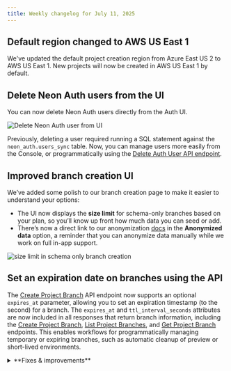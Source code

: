 ```yaml
---
title: Weekly changelog for July 11, 2025
---
```


## Default region changed to AWS US East 1

We've updated the default project creation region from Azure East US 2 to AWS US East 1. New projects will now be created in AWS US East 1 by default.

## Delete Neon Auth users from the UI

You can now delete Neon Auth users directly from the Auth UI.

![Delete Neon Auth user from UI](/docs/relnotes/delete_user.png)

Previously, deleting a user required running a SQL statement against the `neon_auth.users_sync` table. Now, you can manage users more easily from the Console, or programmatically using the [Delete Auth User API endpoint](https://api-docs.neon.tech/reference/deleteneonauthuser).

## Improved branch creation UI

We’ve added some polish to our branch creation page to make it easier to understand your options:

- The UI now displays the **size limit** for schema-only branches based on your plan, so you’ll know up front how much data you can seed or add.
- There’s now a direct link to our anonymization [docs](/docs/workflows/data-anonymization) in the **Anonymized data** option, a reminder that you can anonymize data manually while we work on full in-app support.

![size limit in schema only branch creation](/docs/relnotes/schema_branch_limit.png)

## Set an expiration date on branches using the API

The [Create Project Branch](https://api-docs.neon.tech/reference/createprojectbranch) API endpoint now supports an optional `expires_at` parameter, allowing you to set an expiration timestamp (to the second) for a branch. The `expires_at` and `ttl_interval_seconds` attributes are now included in all responses that return branch information, including the [Create Project Branch](https://api-docs.neon.tech/reference/createprojectbranch), [List Project Branches](https://api-docs.neon.tech/reference/listprojectbranches), and [Get Project Branch](https://api-docs.neon.tech/reference/getprojectbranch) endpoints. This enables workflows for programmatically managing temporary or expiring branches, such as automatic cleanup of preview or short-lived environments.

<details>

<summary>**Fixes & improvements**</summary>

- **Neon Console**

  - When adding an OpenTelemetry (OTel) integration, credential validation is now non-blocking. If we detect an issue, you’ll see a warning, but you can still continue if you choose to. Useful for connecting to a provider we can't fully validate yet.

- **Drizzle Studio update**
  - Drizzle Studio, which powers the **Tables** page in the Neon Console, has been updated to version [VERSION]. For details about the latest updates, see the [Neon Drizzle Studio Integration Changelog](https://github.com/neondatabase/neon-drizzle-studio-changelog/blob/main/CHANGELOG.md).

</details>


